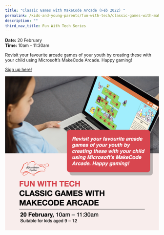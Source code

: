 ```yaml
---
title: "Classic Games with MakeCode Arcade (Feb 2022) "
permalink: /kids-and-young-parents/fun-with-tech/classic-games-with-makecode-arcade-feb2022
description: ""
third_nav_title: Fun With Tech Series
---
```





**Date:** 20 February
<br> **Time:** 10am - 11:30am

Revisit your favourite arcade games of your youth by creating these with your child using Microsoft’s MakeCode Arcade. Happy gaming! 

[Sign up here!](https://www.graphiteacademy.com/smartnationsg)

![Classic Games Workshop](/images/KidsGames.png)